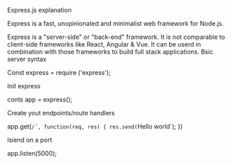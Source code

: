 Express.js explanation

Express is a fast, unopinionated and minimalist web framework for Node.js.

Express is a "server-side" or "back-end" framework. It is not comparable to client-side frameworks like React, Angular & Vue. It can be userd in combination with those frameworks to build full stack applications.
Bsic server syntax

Const express = require ('express');

Init express

conts app = express();

Create yout endpoints/route handlers

app.get(`/´, function(req, res) {
res.send(`Hello world´);
})

lsiend on a port

app.listen(5000);
